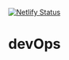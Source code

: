 [![Netlify Status](https://api.netlify.com/api/v1/badges/ee87c487-49d6-4714-93a7-c79668a10265/deploy-status)](https://app.netlify.com/sites/musudocs/deploys)

# devOps
